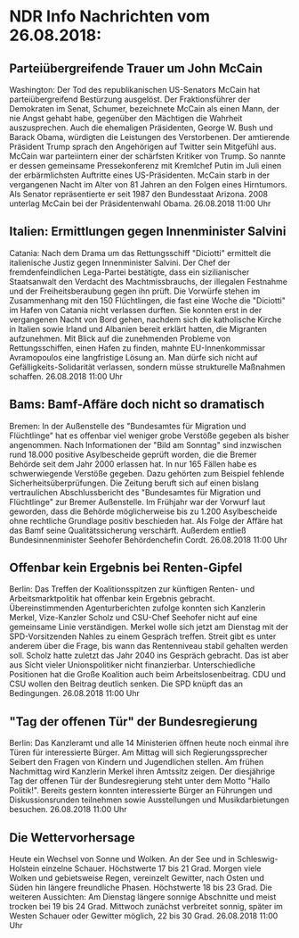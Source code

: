 # NDR Info Nachrichten vom 26.08.2018:


## Parteiübergreifende Trauer um John McCain
Washington: Der Tod des republikanischen US-Senators McCain hat parteiübergreifend Bestürzung ausgelöst. Der Fraktionsführer der Demokraten im Senat, Schumer, bezeichnete McCain als einen Mann, der nie Angst gehabt habe, gegenüber den Mächtigen die Wahrheit auszusprechen. Auch die ehemaligen Präsidenten, George W. Bush und Barack Obama, würdigten die Leistungen des Verstorbenen. Der amtierende Präsident Trump sprach den Angehörigen auf Twitter sein Mitgefühl aus. McCain war parteiintern einer der schärfsten Kritiker von Trump. So nannte er dessen gemeinsame Pressekonferenz mit Kremlchef Putin im Juli einen der erbärmlichsten Auftritte eines US-Präsidenten. McCain starb in der vergangenen Nacht im Alter von 81 Jahren an den Folgen eines Hirntumors. Als Senator repräsentierte er seit 1987 den Bundesstaat Arizona. 2008 unterlag McCain bei der Präsidentenwahl Obama. 26.08.2018 11:00 Uhr 

## Italien: Ermittlungen gegen Innenminister Salvini
Catania: Nach dem Drama um das Rettungsschiff "Diciotti" ermittelt die italienische Justiz gegen Innenminister Salvini. Der Chef der fremdenfeindlichen Lega-Partei bestätigte, dass ein sizilianischer Staatsanwalt den Verdacht des Machtmissbrauchs, der illegalen Festnahme und der Freiheitsberaubung gegen ihn prüft. Die Vorwürfe stehen im Zusammenhang mit den 150 Flüchtlingen, die fast eine Woche die "Diciotti" im Hafen von Catania nicht verlassen durften. Sie konnten erst in der vergangenen Nacht von Bord gehen, nachdem sich die katholische Kirche in Italien sowie Irland und Albanien bereit erklärt hatten, die Migranten aufzunehmen. Mit Blick auf die zunehmenden Probleme von Rettungsschiffen, einen Hafen zu finden, mahnte EU-Innenkommissar Avramopoulos eine langfristige Lösung an. Man dürfe sich nicht auf Gefälligkeits-Solidarität verlassen, sondern müsse strukturelle Maßnahmen schaffen. 26.08.2018 11:00 Uhr 

## Bams: Bamf-Affäre doch nicht so dramatisch
Bremen: In der Außenstelle des "Bundesamtes für Migration und Flüchtlinge" hat es offenbar viel weniger grobe Verstöße gegeben als bisher angenommen. Nach Informationen der "Bild am Sonntag" sind inzwischen rund 18.000 positive Asylbescheide geprüft worden, die die Bremer Behörde seit dem Jahr 2000 erlassen hat. In nur 165 Fällen habe es schwerwiegende Verstöße gegeben. Dazu gehörten zum Beispiel fehlende Sicherheitsüberprüfungen. Die Zeitung beruft sich auf einen bislang vertraulichen Abschlussbericht des "Bundesamtes für Migration und Flüchtlinge" zur Bremer Außenstelle. Im Frühjahr war der Vorwurf laut geworden, dass die Behörde möglicherweise bis zu 1.200 Asylbescheide ohne rechtliche Grundlage positiv beschieden hat. Als Folge der Affäre hat das Bamf seine Qualitätssicherung verschärft. Außerdem entließ Bundesinnenminister Seehofer Behördenchefin Cordt. 26.08.2018 11:00 Uhr 

## Offenbar kein Ergebnis bei Renten-Gipfel
Berlin: Das Treffen der Koalitionsspitzen zur künftigen Renten- und Arbeitsmarktpolitik hat offenbar kein Ergebnis gebracht. Übereinstimmenden Agenturberichten zufolge konnten sich Kanzlerin Merkel, Vize-Kanzler Scholz und CSU-Chef Seehofer nicht auf eine gemeinsame Linie verständigen. Merkel wolle sich jetzt am Dienstag mit der SPD-Vorsitzenden Nahles zu einem Gespräch treffen. Streit gibt es unter anderem über die Frage, bis wann das Rentenniveau stabil gehalten werden soll. Scholz hatte zuletzt das Jahr 2040 ins Gespräch gebracht. Das ist aber aus Sicht vieler Unionspolitiker nicht finanzierbar. Unterschiedliche Positionen hat die Große Koalition auch beim Arbeitslosenbeitrag. CDU und CSU wollen den Beitrag deutlich senken. Die SPD knüpft das an Bedingungen. 26.08.2018 11:00 Uhr 

## "Tag der offenen Tür" der Bundesregierung
Berlin: Das Kanzleramt und alle 14 Ministerien öffnen heute noch einmal ihre Türen für interessierte Bürger. Am Mittag will sich Regierungssprecher Seibert den Fragen von Kindern und Jugendlichen stellen. Am frühen Nachmittag wird Kanzlerin Merkel ihren Amtssitz zeigen. Der diesjährige Tag der offenen Tür der Bundesregierung steht unter dem Motto "Hallo Politik!". Bereits gestern konnten interessierte Bürger an Führungen und Diskussionsrunden teilnehmen sowie Ausstellungen und Musikdarbietungen besuchen. 26.08.2018 11:00 Uhr 

## Die Wettervorhersage
Heute ein Wechsel von Sonne und Wolken. An der See und in Schleswig-Holstein einzelne Schauer. Höchstwerte 17 bis 21 Grad. Morgen viele Wolken und gebietsweise Regen, vereinzelt Gewitter, nach Osten und Süden hin längere freundliche Phasen. Höchstwerte 18 bis 23 Grad. Die weiteren Aussichten: Am Dienstag längere sonnige Abschnitte und meist trocken bei 19 bis 24 Grad. Mittwoch zunächst verbreitet sonnig, später im Westen Schauer oder Gewitter möglich, 22 bis 30 Grad. 26.08.2018 11:00 Uhr 
